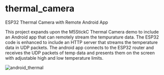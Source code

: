 # thermal_camera
ESP32 Thermal Camera with Remote Android App

This project expands upon the M5StickC Thermal Camera demo to include an Android app that can remotely stream the tempurature data. The ESP32 code is enhanced to include an HTTP server that streams the temperature data in UDP packets. The android app connects to the ESP32 router and receives the UDP packets of temp data and presents them on the screen with adjustable high and low temperature limits.

![android_thermal](https://user-images.githubusercontent.com/71778976/159581323-9d60d776-90a5-4e7a-9e0c-41c9d9202d75.png)
